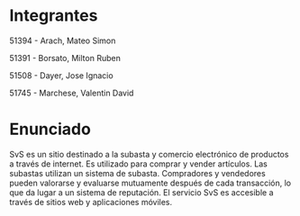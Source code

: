# Integrantes
51394 - Arach, Mateo Simon

51391 - Borsato, Milton Ruben

51508 - Dayer, Jose Ignacio

51745 - Marchese, Valentin David

# Enunciado

SvS es un sitio destinado a la subasta y comercio electrónico de productos a través de internet. Es utilizado para comprar y vender artículos. Las subastas utilizan un sistema de subasta. Compradores y vendedores pueden valorarse y evaluarse mutuamente después de cada transacción, lo que da lugar a un sistema de reputación. El servicio SvS es accesible a través de sitios web y aplicaciones móviles.

